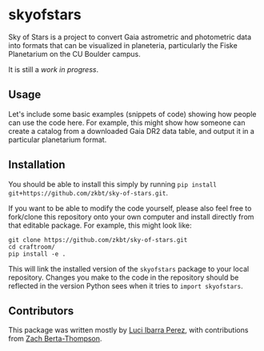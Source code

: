 # skyofstars
Sky of Stars is a project to convert Gaia astrometric and photometric data into formats that can be visualized in planeteria, particularly the Fiske Planetarium on the CU Boulder campus.

It is still a *work in progress*.

## Usage

Let's include some basic examples (snippets of code) showing how people can use the code here. For example, this might show how someone can create a catalog from a downloaded Gaia DR2 data table, and output it in a particular planetarium format.

## Installation
You should be able to install this simply by running `pip install git+https://github.com/zkbt/sky-of-stars.git`.

If you want to be able to modify the code yourself, please also feel free to fork/clone this repository onto your own computer and install directly from that editable package. For example, this might look like:
```
git clone https://github.com/zkbt/sky-of-stars.git
cd craftroom/
pip install -e .
```
This will link the installed version of the `skyofstars` package to your local repository. Changes you make to the code in the repository should be reflected in the version Python sees when it tries to `import skyofstars`.

## Contributors

This package was written mostly by [Luci Ibarra Perez](https://github.com/luib0557), with contributions from [Zach Berta-Thompson](https://github.com/zkbt).
